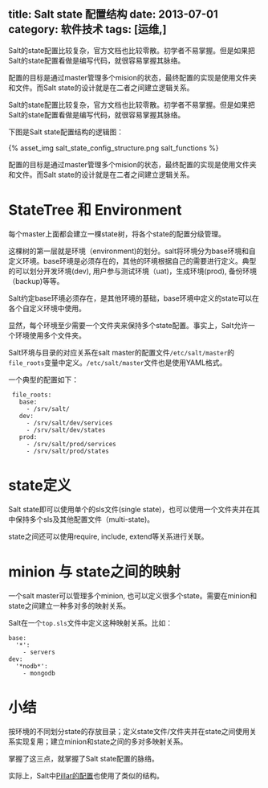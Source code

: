 title: Salt state 配置结构
date: 2013-07-01
category: 软件技术
tags: [运维,]
---


Salt的state配置比较复杂，官方文档也比较零散。初学者不易掌握。但是如果把Salt的state配置看做是编写代码，就很容易掌握其脉络。


配置的目标是通过master管理多个mision的状态，最终配置的实现是使用文件夹和文件。而Salt state的设计就是在二者之间建立逻辑关系。


Salt的state配置比较复杂，官方文档也比较零散。初学者不易掌握。但是如果把Salt的state配置看做是编写代码，就很容易掌握其脉络。

下图是Salt state配置结构的逻辑图：


{% asset_img salt_state_config_structure.png salt_functions %}

配置的目标是通过master管理多个mision的状态，最终配置的实现是使用文件夹和文件。而Salt state的设计就是在二者之间建立逻辑关系。

# StateTree 和 Environment

每个master上面都会建立一棵state树，将各个state的配置分级管理。

这棵树的第一层就是环境（environment)的划分。salt将环境分为base环境和自定义环境。base环境是必须存在的，其他的环境根据自己的需要进行定义。典型的可以划分开发环境(dev), 用户参与测试环境（uat)，生成环境(prod), 备份环境（backup)等等。

Salt约定base环境必须存在，是其他环境的基础，base环境中定义的state可以在各个自定义环境中使用。

显然，每个环境至少需要一个文件夹来保持多个state配置。事实上，Salt允许一个环境使用多个文件夹。

Salt环境与目录的对应关系在salt master的配置文件`/etc/salt/master`的`file_roots`变量中定义。`/etc/salt/master`文件也是使用YAML格式。

一个典型的配置如下：

```
 file_roots:
   base:
     - /srv/salt/
   dev:
     - /srv/salt/dev/services
     - /srv/salt/dev/states
   prod:
     - /srv/salt/prod/services
     - /srv/salt/prod/states
```

# state定义

Salt state即可以使用单个的sls文件(single state)，也可以使用一个文件夹并在其中保持多个sls及其他配置文件（multi-state)。

state之间还可以使用require, include, extend等关系进行关联。

# minion 与 state之间的映射

一个salt master可以管理多个minion, 也可以定义很多个state。需要在minion和state之间建立一种多对多的映射关系。

Salt在一个`top.sls`文件中定义这种映射关系。比如：

```
base:
  '*':
    - servers
dev:
  '*nodb*':
    - mongodb
```

# 小结

按环境的不同划分state的存放目录；定义state文件/文件夹并在state之间使用关系实现复用；建立minion和state之间的多对多映射关系。

掌握了这三点，就掌握了Salt state配置的脉络。

实际上，Salt中[Pillar的配置](/2013/07/07/salt_pillar.html)也使用了类似的结构。
